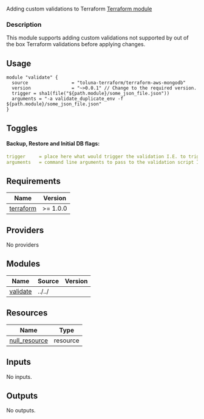 Adding custom validations to Terraform [Terraform module](https://registry.terraform.io/modules/toluna-terraform/mongodb/aws/latest)

### Description
This module supports adding custom validations not supported by out of the box Terraform validations before applying changes.

## Usage
```hcl
module "validate" {
  source                = "toluna-terraform/terraform-aws-mongodb"
  version               = "~>0.0.1" // Change to the required version.
  trigger = sha1(file("${path.module}/some_json_file.json"))
  arguments = "-a validate_duplicate_env -f ${path.module}/some_json_file.json"
}
```

## Toggles
#### Backup, Restore and Initial DB flags:
```yaml
trigger     = place here what would trigger the validation I.E. to trigger validation on changes to a file you can place sha1(file("some file"))
arguments   = command line arguments to pass to the validation script I.E. -a funcation name to run -f some file to validate
```

## Requirements

| Name | Version |
|------|---------|
| <a name="requirement_terraform"></a> [terraform](#requirement\_terraform) | >= 1.0.0 |


## Providers

No providers


## Modules

| Name | Source | Version |
|------|--------|---------|
| <a name="validate"></a> [validate](#module\validate) | ../../ |  |

## Resources

| Name | Type |
|------|------|
| [null_resource](https://registry.terraform.io/providers/hashicorp/null/latest/docs/resources/resource) | resource |


## Inputs

No inputs.

## Outputs

No outputs.
